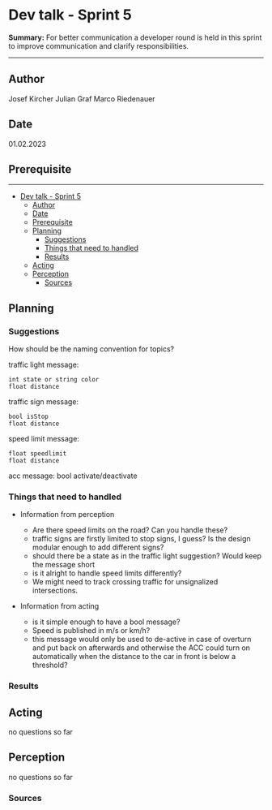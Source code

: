 # Dev talk - Sprint 5

**Summary:** For better communication a developer round is held in this sprint to improve communication and clarify responsibilities.

---

## Author

Josef Kircher
Julian Graf
Marco Riedenauer

## Date

01.02.2023

## Prerequisite

---
<!-- TOC -->
* [Dev talk - Sprint 5](#dev-talk---sprint-5)
  * [Author](#author)
  * [Date](#date)
  * [Prerequisite](#prerequisite)
  * [Planning](#planning)
    * [Suggestions](#suggestions)
    * [Things that need to handled](#things-that-need-to-handled)
    * [Results](#results)
  * [Acting](#acting)
  * [Perception](#perception)
    * [Sources](#sources)
<!-- TOC -->

## Planning

### Suggestions

How should be the naming convention for topics?

traffic light message:

    int state or string color
    float distance

traffic sign message:

    bool isStop
    float distance

speed limit message:

    float speedlimit
    float distance

acc message:
    bool activate/deactivate

### Things that need to handled

* Information from perception
  * Are there speed limits on the road? Can you handle these?
  * traffic signs are firstly limited to stop signs, I guess? Is the design modular enough to add different signs?
  * should there be a state as in the traffic light suggestion? Would keep the message short
  * is it alright to handle speed limits differently?
  * We might need to track crossing traffic for unsignalized intersections.

* Information from acting
  * is it simple enough to have a bool message?
  * Speed is published in m/s or km/h?
  * this message would only be used to de-active in case of overturn and put back on afterwards and otherwise the ACC could turn on automatically when the distance to the car in front is below a threshold?

### Results

## Acting

no questions so far

## Perception

no questions so far

### Sources
